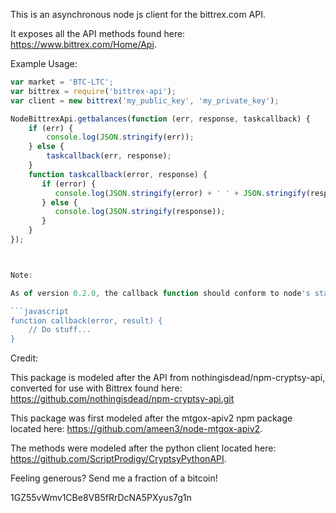 This is an asynchronous node js client for the bittrex.com API.

It exposes all the API methods found here: https://www.bittrex.com/Home/Api.
 
Example Usage:

```javascript
var market = 'BTC-LTC';
var bittrex = require('bittrex-api');
var client = new bittrex('my_public_key', 'my_private_key');

NodeBittrexApi.getbalances(function (err, response, taskcallback) {
    if (err) {
        console.log(JSON.stringify(err));
    } else {
        taskcallback(err, response);
    }
    function taskcallback(error, response) {
       if (error) {
          console.log(JSON.stringify(error) + ' ' + JSON.stringify(response));
       } else {
          console.log(JSON.stringify(response));
       }
    }
});



Note:

As of version 0.2.0, the callback function should conform to node's standard for callbacks:

```javascript
function callback(error, result) {
	// Do stuff...
}
```

Credit:

This package is modeled after the API from nothingisdead/npm-cryptsy-api, converted for use with Bittrex found here: https://github.com/nothingisdead/npm-cryptsy-api.git

This package was first modeled after the mtgox-apiv2 npm package located here: https://github.com/ameen3/node-mtgox-apiv2.

The methods were modeled after the python client located here: https://github.com/ScriptProdigy/CryptsyPythonAPI.



Feeling generous? Send me a fraction of a bitcoin!

1GZ55vWmv1CBe8VB5fRrDcNA5PXyus7g1n
